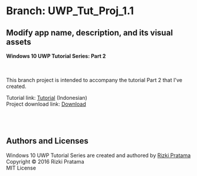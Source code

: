 # Branch: UWP_Tut_Proj_1.1
## Modify app name, description, and its visual assets
**Windows 10 UWP Tutorial Series: Part 2**

<br><br>
This branch project is intended to accompany the tutorial Part 2 that I've created.

Tutorial link: [Tutorial](http://blog.whoisrizkipratama.net/tutorial-uwp-2-modify-app-name-description-visual-assets/) (Indonesian) <br>
Project download link: [Download](https://github.com/softtama/UWP_Tut_Proj_1/archive/UWP_Tut_Proj_1.1.zip)

<br><br>
Authors and Licenses
-----
Windows 10 UWP Tutorial Series are created and authored by [Rizki Pratama](https://twitter.com/softtama)<br>
Copyright © 2016 Rizki Pratama<br>
MIT License
